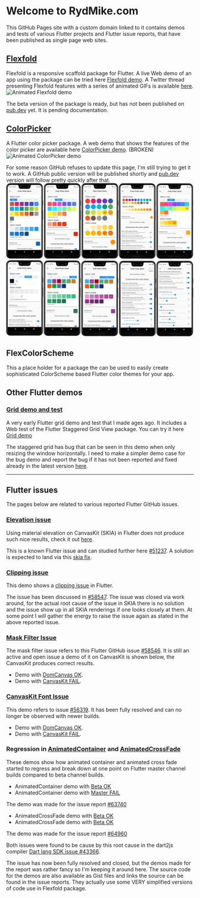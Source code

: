 # Welcome to RydMike.com

This GitHub Pages site with a custom domain linked to it contains demos and tests of various Flutter projects and Flutter issue reports, that have been published as single page web sites.

## [Flexfold](http://rydmike.com/demoflexfold)

Flexfold is a responsive scaffold package for Flutter. A live Web demo of an app using the package can be tried here [Flexfold demo](http://rydmike.com/demoflexfold).
A Twitter thread presenting Flexfold features with a series of animated GIFs is available [here](https://twitter.com/RydMike/status/1308281235723055107?s=20).
![Animated Flexfold demo](/assets/WithDevPreview3.gif)

The beta version of the package is ready, but has not been published on [pub.dev](https://pub.dev) yet. It is pending documentation.

## [ColorPicker](http://rydmike.com/pickerdemo)

A Flutter color picker package. A web demo that shows the features of the color picker are available here [ColorPicker demo](http://rydmike.com/pickerdemo). (BROKEN)
![Animated ColorPicker demo](/assets/ColorPickerWeb.gif)

For some reason GitHub refuses to update this page, I'm still trying to get it to work. A GitHub public version will be published shortly and [pub.dev](https://pub.dev) version will follow pretty quickly after that.
![Phone pickers](/assets/pickers.png)

## FlexColorScheme

This a place holder for a package the can be used to easily create sophisticated ColorScheme based Flutter color themes for your app.

## Other Flutter demos

### [Grid demo and test](http://rydmike.com/gridtest/#/)
A very early Flutter grid demo and test that I made ages ago. It includes a Web test of the Flutter Staggered Grid View package. You can try it here [Grid demo](http://rydmike.com/gridtest/#/)

The staggered grid has bug that can be seen in this demo when only resizing the window horizontally. I need to make a simpler demo case for the bug demo and report the bug if it has not been reported and fixed already in the latest version [here](https://github.com/letsar/flutter_staggered_grid_view).

----

## Flutter issues

The pages below are related to various reported Flutter GitHub issues.

### [Elevation issue](https://rydmike.com/elevation)

Using material elevation on CanvasKit (SKIA) in Flutter does not produce such nice results, check it out [here](https://rydmike.com/elevation).

This is a known Flutter issue and can studied further here [#51237](https://github.com/flutter/flutter/issues/51237). A solution is expected to land via this [skia fix](https://bugs.chromium.org/p/skia/issues/detail?id=10781).

### [Clipping issue](https://rydmike.com/clipissue/#/)

This demo shows a [clipping issue](https://rydmike.com/clipissue/#/) in Flutter.

The issue has been discussed in [#58547](https://github.com/flutter/flutter/issues/58547). The issue was closed via work around, for the actual root cause of the issue in SKIA there is no solution and the issue show up in all SKIA renderings if one looks closely at them. At some point I will gather the energy to raise the issue again as stated in the above reported issue.

### [Mask Filter Issue](https://rydmike.com/maskfilterskia)

The mask filter issue refers to this Flutter GitHub issue [#58546](https://github.com/flutter/flutter/issues/58546). It is still an active and open issue a demo of it on CanvasKit is shown below, the CanvasKit produces correct results.

* Demo with [DomCanvas OK](https://rydmike.com/maskfilterdom/).
* Demo with [CanvasKit FAIL](https://rydmike.com/maskfilterskia).


### [CanvasKit Font Issue](https://rydmike.com/fontissue/canvaskit/#/demo3)

This demo refers to issue [#56319](https://github.com/flutter/flutter/issues/56319). It has been fully resolved and can no longer be observed with newer builds.

* Demo with [DomCanvas OK](https://rydmike.com/fontissue/domcanvas/#/demo3).
* Demo with [CanvasKit FAIL](https://rydmike.com/fontissue/canvaskit/#/demo3).


### Regression in [AnimatedContainer](https://rydmike.com/animatedcontainermaster/#/) and [AnimatedCrossFade]()

These demos show how animated container and animated cross fade started to regress and break down at one point on Flutter master channel builds compared to beta channel builds.

* AnimatedContainer demo with [Beta OK](https://rydmike.com/animatedcontainerbeta/#/)
* AnimatedContainer demo with [Master FAIL](https://rydmike.com/animatedcontainermaster/#/)

The demo was made for the issue report [#63740](https://github.com/flutter/flutter/issues/63740)

* AnimatedCrossFade demo with [Beta OK](https://rydmike.com/animatedcrossfadebeta/#/)
* AnimatedCrossFade demo with [Beta OK](https://rydmike.com/animatedcrossfademaster/#/)

The demo was made for the issue report [#64960](https://github.com/flutter/flutter/issues/64960)

Both issues were found to be cause by this root cause in the dart2js compiler [Dart lang SDK issue #43366](https://github.com/dart-lang/sdk/issues/43366).

The issue has now been fully resolved and closed, but the demos made for the report was rather fancy so I'm keeping it around here. The source code for the demos are also available as Gist files and links the source can be found in the issue reports. They actually use some VERY simplified versions of code use in Flexfold package.
